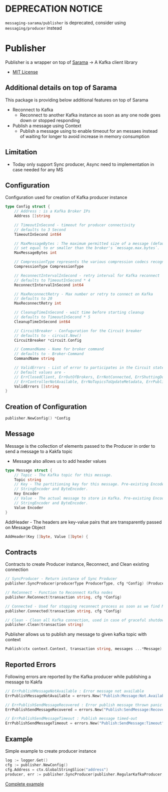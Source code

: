 # DEPRECATION NOTICE

`messaging-sarama/publisher` is deprecated, consider using `messaging/producer` instead

# Publisher

Publisher is a wrapper on top of [Sarama](https://github.com/Shopify/sarama) → A Kafka client library

- [MIT License](https://github.com/Shopify/sarama/blob/master/LICENSE)

## Additional details on top of Sarama

This package is providing below additional features on top of Sarama

- Reconnect to Kafka
  - Reconnect to another Kafka instance as soon as any one node goes down or stopped responding
- Publish a message using Context
  - Publish a message using to enable timeout for an messaes instead of waiting for longer to avoid increase in memory consumption

## Limitation

- Today only support Sync producer, Async need to implementation in case needed for any MS

## Configuration

Configuration used for creation of Kafka producer instance

```go
type Config struct {
	// Address : is a Kafka Broker IPs
	Address []string

	// TimeoutInSecond - timeout for producer connectivity
	// defaults to 3 Second
	TimeoutInSecond int64

	// MaxMessageBytes : The maximum permitted size of a message (defaults to 1000000). Should be
	// set equal to or smaller than the broker's `message.max.bytes`.
	MaxMessageBytes int

	// CompressionType represents the various compression codecs recognized by Kafka in messages.
	CompressionType CompressionType

	// ReconnectIntervalInSecond - retry interval for Kafka reconnect
	// defaults to TimeoutInSecond * 4
	ReconnectIntervalInSecond int64

	// MaxReconnectRetry - Max number or retry to connect on Kafka
	// defaults to 20
	MaxReconnectRetry int

	// CleanupTimeInSecond - wait time before starting cleanup
	// defaults to TimeoutInSecond * 5
	CleanupTimeInSecond int64

	// CircuitBreaker - Confuguration for the Circuit breaker
	// defaults to - circuit.New()
	CircuitBreaker *circuit.Config

	// CommandName - Name for broker command
	// defaults to - Broker-Command
	CommandName string

	// ValidErrors - List of error to participates in the Circuit state calculation
	// Default values are -
	// ErrClosedClient, ErrOutOfBrokers, ErrNotConnected, ErrShuttingDown
	// ErrControllerNotAvailable, ErrNoTopicsToUpdateMetadata, ErrPublishSendMessageTimeout
	ValidErrors []string
}
```

## Creation of Configuration
```go
publisher.NewConfig() *Config
```
## Message

Message is the collection of elements passed to the Producer in order to send a message to a Kakfa topic

- Message also allows us to add header values

```go
type Message struct {
	// Topic - The Kafka topic for this message.
	Topic string
	// Key - The partitioning key for this message. Pre-existing Encoders include
	// StringEncoder and ByteEncoder.
	Key Encoder
	// Value - The actual message to store in Kafka. Pre-existing Encoders include
	// StringEncoder and ByteEncoder.
	Value Encoder
}
```

AddHeader - The headers are key-value pairs that are transparently passed on Message Object

```go
AddHeader(Key []byte, Value []byte) {
```

## Contracts

Contracts to create Producer instance, Reconnect, and Clean existing connection

```go
// SyncProducer - Return instance of Sync Producer
publisher.SyncProducer(producerType ProducerType, cfg *Config) (Producer, error)

// ReConnect - Function to Reconnect Kafka nodes
publisher.ReConnect(transaction string, cfg *Config)

// Connected - Used for stopping reconnect process as soon as we find MS is connected to Kafka and producting messages
publisher.Connected(transaction string, cfg *Config)

// Clean - Clean all Kafka connection, used in case of graceful shutdown
publisher.Clean(transaction string)
```

Publisher allows us to publish any message to given kafka topic with context

```go
Publish(ctx context.Context, transaction string, messages ...*Message) error
```

## Reported Errors

Following errors are reported by the Kafka producer while publishing a message to Kakfa

```go
// ErrPublishMessageNotAvailable : Error message not available
ErrPublishMessageNotAvailable = errors.New("Publish:Message:Not.Available")

// ErrPublishSendMessageRecovered : Error publish message thrown panic
ErrPublishSendMessageRecovered = errors.New("Publish:SendMessage:Recovered")

// ErrPublishSendMessageTimeout : Publish message timed-out
ErrPublishSendMessageTimeout = errors.New("Publish:SendMessage:Timeout")
```

## Example

Simple example to create producer instance

```go
log := logger.Get()
cfg := publisher.NewConfig()
cfg.Address = ctx.GlobalStringSlice("address")
producer, err := publisher.SyncProducer(publisher.RegularKafkaProducer, cfg)
```

[Complete example](/messaging/publisher/example)
